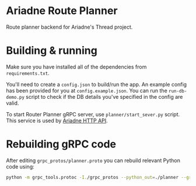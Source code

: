 # Ariadne Route Planner

Route planner backend for Ariadne's Thread project.

# Building & running

Make sure you have installed all of the dependencies from `requirements.txt`.

You'll need to create a `config.json` to build/run the app. An example config has been provided for you at 
`config.example.json`. You can run the `run-db-demo.py` script to check if the DB details you've specified in the config
are valid. 

To start Router Planner gRPC server, use `planner/start_sever.py` script. This service is used by [Ariadne HTTP API](https://github.com/ariadnes-thread/ariadne-api).

# Rebuilding gRPC code

After editing `grpc_protos/planner.proto` you can rebuild relevant Python code using:

```bash
python -m grpc_tools.protoc -I./grpc_protos --python_out=./planner --grpc_python_out=./planner ./grpc_protos/planner.proto
```
